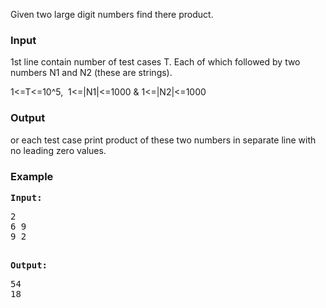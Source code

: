 <p>Given two large digit numbers find there product.</p>
<h3>Input</h3>
<p>1st line contain number of test cases T. Each of which followed by two numbers N1 and N2 (these are strings).</p>
<p>1&lt;=T&lt;=10^5, &nbsp;1&lt;=|N1|&lt;=1000 &amp; 1&lt;=|N2|&lt;=1000</p>
<h3>Output</h3>
<p>or each test case print product of these two numbers in separate line with no leading zero values.</p>
<h3>Example</h3>
<pre><strong>Input:</strong>
<pre style="word-wrap: break-word; white-space: pre-wrap;">2
6 9
9 2</pre>
<strong>Output:</strong>
<pre style="word-wrap: break-word; white-space: pre-wrap;">54
18</pre>
</pre>